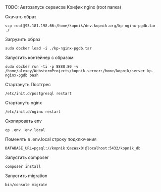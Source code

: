 TODO:
Автозапуск сервисов
Конфик nginx (root папка)

Скачать образ

```scp root@95.181.198.66:/home/kopnik/dev.kopnik.org/kp-nginx-pgdb.tar ./```

Загрузить образ

```sudo docker load -i ./kp-nginx-pgdb.tar```

Запустить контейнер с образом

```sudo docker run -ti -p 8888:80 -v /home/alexey/WebstormProjects/kopnik-server:/home/kopnik/server kp-nginx-pgdb bash```

Стартануть Постгрес

```/etc/init.d/postgresql restart```

Стартануть nginx

```/etc/init.d/nginx restart```

Скопировать env

```cp .env .env.local```

Поменять в .env.local строку подключения

```DATABASE_URL=pgsql://kopnik:QazWsx0!@localhost:5432/kopnik_db```

Запустить composer

```composer install```

Запустить migration

```bin/console migrate```
